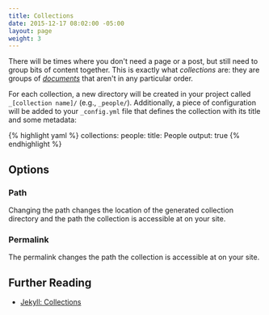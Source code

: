 ```yaml
---
title: Collections
date: 2015-12-17 08:02:00 -05:00
layout: page
weight: 3
---
```


There will be times where you don't need a page or a post, but still need to group bits of content together. This is exactly what _collections_ are: they are groups of [_documents_](/managing-content/documents/) that aren't in any particular order.

For each collection, a new directory will be created in your project called `_[collection name]/` (e.g., `_people/`). Additionally, a piece of configuration will be added to your `_config.yml` file that defines the collection with its title and some metadata:

{% highlight yaml %}
collections:
  people:
    title: People
    output: true
{% endhighlight %}

## Options

### Path

Changing the path changes the location of the generated collection directory and the path the collection is accessible at on your site.

### Permalink

The permalink changes the path the collection is accessible at on your site.

## Further Reading

- [Jekyll: Collections](http://jekyllrb.com/docs/collections/)
